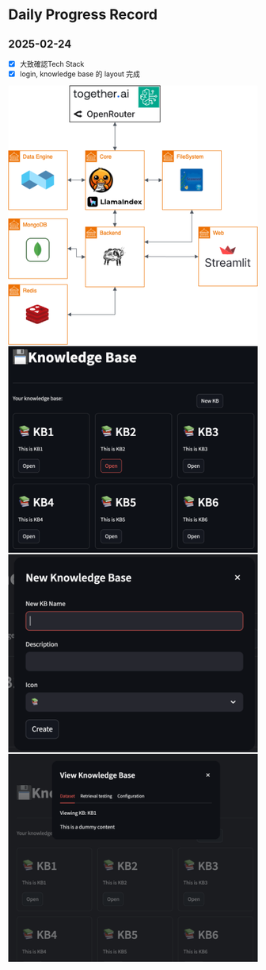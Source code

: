 # Daily Progress Record

## 2025-02-24

- [x] 大致確認Tech Stack
- [x] login, knowledge base 的 layout 完成

![arch](../assets/arch.png)
![main](../assets/screenshot/main-pg.png)
![new-kb](../assets/screenshot/new-kb.png)
![view](../assets/screenshot/view_detail.png)